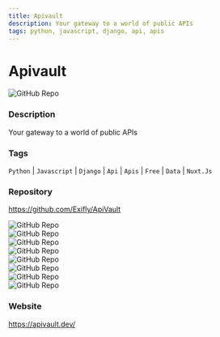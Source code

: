 ```yaml
---
title: Apivault
description: Your gateway to a world of public APIs
tags: python, javascript, django, api, apis
---
```

        

# Apivault

![GitHub Repo](https://img.shields.io/static/v1?label=category&message=opensource&color=green)

### Description

Your gateway to a world of public APIs

### Tags

`Python` | `Javascript` | `Django` | `Api` | `Apis` | `Free` | `Data` | `Nuxt.Js`

### Repository

https://github.com/Exifly/ApiVault

![GitHub Repo](https://img.shields.io/github/stars/Exifly/ApiVault?style=social)<br />![GitHub Repo](https://img.shields.io/github/forks/Exifly/ApiVault?style=social)<br />![GitHub Repo](https://img.shields.io/github/v/tag/Exifly/ApiVault?style=social)<br />![GitHub Repo](https://img.shields.io/github/contributors/Exifly/ApiVault)<br />![GitHub Repo](https://img.shields.io/github/issues-pr/Exifly/ApiVault)<br />![GitHub Repo](https://img.shields.io/github/issues/Exifly/ApiVault)<br />![GitHub Repo](https://img.shields.io/github/license/Exifly/ApiVault)<br />![GitHub Repo](https://img.shields.io/github/last-commit/Exifly/ApiVault)<br />

### Website

https://apivault.dev/